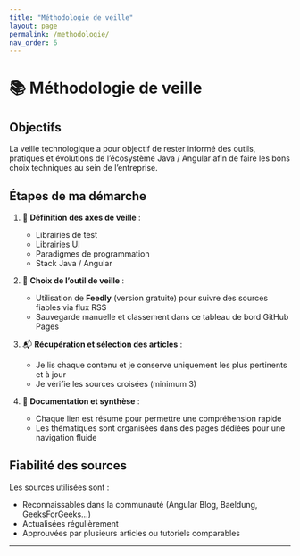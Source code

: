 ```yaml
---
title: "Méthodologie de veille"
layout: page
permalink: /methodologie/
nav_order: 6
---
```


# <span>📚</span> Méthodologie de veille

## Objectifs

La veille technologique a pour objectif de rester informé des outils, pratiques et évolutions de l’écosystème Java / Angular afin de faire les bons choix techniques au sein de l’entreprise.

## Étapes de ma démarche

1. 📌 **Définition des axes de veille** :
   - Librairies de test
   - Librairies UI
   - Paradigmes de programmation
   - Stack Java / Angular

2. 🧩 **Choix de l’outil de veille** :
   - Utilisation de **Feedly** (version gratuite) pour suivre des sources fiables via flux RSS
   - Sauvegarde manuelle et classement dans ce tableau de bord GitHub Pages

3. 📬 **Récupération et sélection des articles** :
   - Je lis chaque contenu et je conserve uniquement les plus pertinents et à jour
   - Je vérifie les sources croisées (minimum 3)

4. 📎 **Documentation et synthèse** :
   - Chaque lien est résumé pour permettre une compréhension rapide
   - Les thématiques sont organisées dans des pages dédiées pour une navigation fluide

## Fiabilité des sources

Les sources utilisées sont :
- Reconnaissables dans la communauté (Angular Blog, Baeldung, GeeksForGeeks…)
- Actualisées régulièrement
- Approuvées par plusieurs articles ou tutoriels comparables

---
